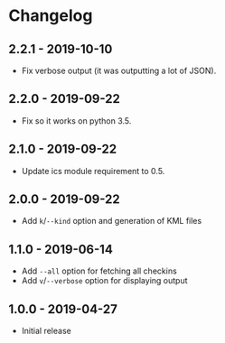 # Changelog

## 2.2.1 - 2019-10-10
* Fix verbose output (it was outputting a lot of JSON).

## 2.2.0 - 2019-09-22
* Fix so it works on python 3.5.

## 2.1.0 - 2019-09-22
* Update ics module requirement to 0.5.

## 2.0.0 - 2019-09-22
* Add `k`/`--kind` option and generation of KML files

## 1.1.0 - 2019-06-14
* Add `--all` option for fetching all checkins
* Add `v`/`--verbose` option for displaying output

## 1.0.0 - 2019-04-27
* Initial release
